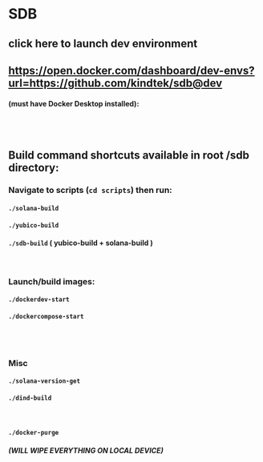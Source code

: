 # SDB

## click here to launch dev environment 
## https://open.docker.com/dashboard/dev-envs?url=https://github.com/kindtek/sdb@dev
#### (must have Docker Desktop installed):
<br>
<br>

## Build command shortcuts available in root /sdb directory:
### Navigate to scripts (`cd scripts`) then run:
####   `./solana-build`
####   `./yubico-build`
####   `./sdb-build` ( yubico-build + solana-build )
<br>

### Launch/build images:
####    `./dockerdev-start`
####    `./dockercompose-start`
<br>
<br>

### Misc
####   `./solana-version-get`
####   `./dind-build`
<br>

####   `./docker-purge`
##### (WILL WIPE EVERYTHING ON LOCAL DEVICE)

